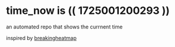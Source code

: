 # time_now is (( 1725001200293 ))

an automated repo that shows the currnent time

inspired by [breakingheatmap](https://github.com/breakingheatmap/breakingheatmap)